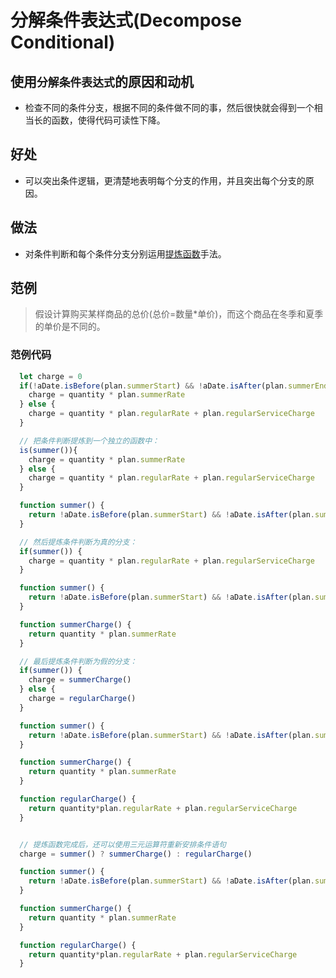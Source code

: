 # 分解条件表达式(Decompose Conditional)

## 使用`分解条件表达式`的原因和动机

- 检查不同的条件分支，根据不同的条件做不同的事，然后很快就会得到一个相当长的函数，使得代码可读性下降。

## 好处

- 可以突出条件逻辑，更清楚地表明每个分支的作用，并且突出每个分支的原因。

## 做法

- 对条件判断和每个条件分支分别运用[提炼函数](refactoring/first/extractFunction)手法。

## 范例

> 假设计算购买某样商品的总价(总价=数量*单价)，而这个商品在冬季和夏季的单价是不同的。

### 范例代码

```js
  let charge = 0
  if(!aDate.isBefore(plan.summerStart) && !aDate.isAfter(plan.summerEnd)){
    charge = quantity * plan.summerRate
  } else {
    charge = quantity * plan.regularRate + plan.regularServiceCharge
  }

  // 把条件判断提炼到一个独立的函数中：
  is(summer()){
    charge = quantity * plan.summerRate
  } else {
    charge = quantity * plan.regularRate + plan.regularServiceCharge
  }

  function summer() {
    return !aDate.isBefore(plan.summerStart) && !aDate.isAfter(plan.summerEnd)
  }

  // 然后提炼条件判断为真的分支：
  if(summer()) {
    charge = quantity * plan.regularRate + plan.regularServiceCharge
  }

  function summer() {
    return !aDate.isBefore(plan.summerStart) && !aDate.isAfter(plan.summerEnd)
  }

  function summerCharge() {
    return quantity * plan.summerRate
  }

  // 最后提炼条件判断为假的分支：
  if(summer()) {
    charge = summerCharge()
  } else {
    charge = regularCharge()
  }

  function summer() {
    return !aDate.isBefore(plan.summerStart) && !aDate.isAfter(plan.summerEnd)
  }

  function summerCharge() {
    return quantity * plan.summerRate
  }

  function regularCharge() {
    return quantity*plan.regularRate + plan.regularServiceCharge
  }


  // 提炼函数完成后，还可以使用三元运算符重新安排条件语句
  charge = summer() ? summerCharge() : regularCharge()

  function summer() {
    return !aDate.isBefore(plan.summerStart) && !aDate.isAfter(plan.summerEnd)
  }

  function summerCharge() {
    return quantity * plan.summerRate
  }

  function regularCharge() {
    return quantity*plan.regularRate + plan.regularServiceCharge
  }

```
